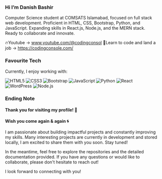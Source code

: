 <h3> Hi I’m Danish Bashir </h3>
Computer Science student at COMSATS Islamabad, focused on full stack web development. Proficient in HTML, CSS, Bootstrap, Python, and JavaScript. Expanding skills in React.js, Node.js, and the MERN stack. Ready to collaborate and innovate.


🔥Youtube -> www.youtube.com/@codingconsol
🎯Learn to code and land a job -> https://codingconsole.com/


<h3> Favourite Tech </h3>

Currently, I enjoy working with:

<p align="left">
  <img class="tech-logo" src="https://img.shields.io/badge/HTML5-E34F26?style=for-the-badge&logo=html5&logoColor=white" alt="HTML5"/>
  <img class="tech-logo" src="https://img.shields.io/badge/CSS3-1572B6?style=for-the-badge&logo=css3&logoColor=white" alt="CSS3"/>
  <img class="tech-logo" src="https://img.shields.io/badge/Bootstrap-563D7C?style=for-the-badge&logo=bootstrap&logoColor=white" alt="Bootstrap"/>
  <img class="tech-logo" src="https://img.shields.io/badge/JavaScript-F7DF1E?style=for-the-badge&logo=javascript&logoColor=black" alt="JavaScript"/>
  <img class="tech-logo" src="https://img.shields.io/badge/Python-3776AB?style=for-the-badge&logo=python&logoColor=white" alt="Python"/>
  <img class="tech-logo" src="https://img.shields.io/badge/React-20232A?style=for-the-badge&logo=react&logoColor=61DAFB" alt="React"/>
  <img class="tech-logo" src="https://img.shields.io/badge/WordPress-21759B?style=for-the-badge&logo=wordpress&logoColor=white" alt="WordPress"/>
  <img class="tech-logo" src="https://img.shields.io/badge/Node.js-43853D?style=for-the-badge&logo=node.js&logoColor=white" alt="Node.js"/>
</p>

### Ending Note

<h4>Thank you for visiting my profile! 🚀</h4>
<h4>Wish you come again & again 🌀 </h4>

I am passionate about building impactful projects and constantly improving my skills. Many interesting projects are currently in development and stored locally, I am excited to share them with you soon. Stay tuned!

In the meantime, feel free to explore the repositories and the detailed documentation provided. If you have any questions or would like to collaborate, please don't hesitate to reach out!

<!--### Portfolio Projects

- **[Project Name](https://github.com/yourusername/project-repo)**: A brief description of what the project does. ![Tech Stack](https://img.shields.io/badge/Tech-HTML-informational?style=flat&logo=html5&logoColor=white&color=2bbc8a)
- **[Project Name](https://github.com/yourusername/project-repo)**: A brief description of what the project does. ![Tech Stack](https://img.shields.io/badge/Tech-CSS-informational?style=flat&logo=css3&logoColor=white&color=2bbc8a)

![Project Demo](link-to-demo.gif)

### Contact Me

-->
I look forward to connecting with you!

<!---
DanishBashir-003/DanishBashir-003 is a ✨ special ✨ repository because its `README.md` (this file) appears on your GitHub profile.
You can click the Preview link to take a look at your changes.
--->
